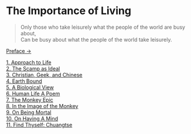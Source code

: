 # The Importance of Living


> Only those who take leisurely what the people of the world are busy about,  
> Can be busy about what the people of the world take leisurely.  

[Preface &rarr;](https://github.com/thaicuc/the-importance-of-living/blob/master/contents/00-preface.md)

[1. Approach to Life](https://github.com/thaicuc/the-importance-of-living/blob/master/contents/01-approach-to-life.md)  
[2. The Scamp as Ideal](https://github.com/thaicuc/the-importance-of-living/blob/master/contents/02-the-scamp-as-ideal.md)  
[3. Christian, Geek, and Chinese](https://github.com/thaicuc/the-importance-of-living/blob/master/contents/03-christian-greek-and-chinese.md)  
[4. Earth Bound](https://github.com/thaicuc/the-importance-of-living/blob/master/contents/04-earth-bound.md)  
[5. A Biological View](https://github.com/thaicuc/the-importance-of-living/blob/master/contents/05-a-biological-view.md)  
[6. Human Life A Poem](https://github.com/thaicuc/the-importance-of-living/blob/master/contents/06-human-life-a-poem.md)  
[7. The Monkey Epic](https://github.com/thaicuc/the-importance-of-living/blob/master/contents/07-the-monkey-epic.md)  
[8. In the Image of the Monkey](https://github.com/thaicuc/the-importance-of-living/blob/master/contents/08-in-the-image-of-the-monkey.md)  
[9. On Being Mortal](https://github.com/thaicuc/the-importance-of-living/blob/master/contents/09-on-being-mortal.md)  
[10. On Having A Mind](https://github.com/thaicuc/the-importance-of-living/blob/master/contents/10-on-having-a-mind.md)  
[11. Find Thyself: Chuangtse](https://github.com/thaicuc/the-importance-of-living/blob/master/contents/11-find-thyself-chuangtse.md)
